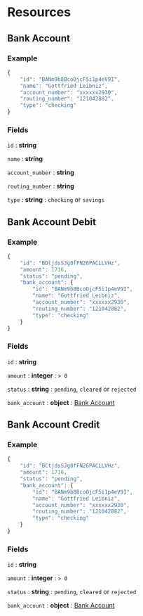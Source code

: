 # Resources

## Bank Account

### Example

```javascript
{
    "id": "BANm9b8BcoOjcF5i1p4eV9I",
    "name": "Gottfried Leibniz",
    "account_number": "xxxxxx2930",
    "routing_number": "121042882",
    "type": "checking"
}
```

### Fields

`id`
: **string**

`name`
: **string**

`account_number`
: **string**

`routing_number`
: **string**

`type`
: **string**
: `checking` or `savings`


## Bank Account Debit

### Example

```javascript
{
    "id": "BDtjdsSJg0fFN26PACLLVHz",
    "amount": 1716,
    "status": "pending",
    "bank_account": {
        "id": "BANm9b8BcoOjcF5i1p4eV9I",
        "name": "Gottfried Leibniz",
        "account_number": "xxxxxx2930",
        "routing_number": "121042882",
        "type": "checking"
    }
}
```

### Fields

`id`
: **string**

`amount`
: **integer**
: `> 0`

`status`
: **string**
: `pending`, `cleared` or `rejected`

`bank_account`
: **object**
: [Bank Account](./resources/bank_accounts.md)


## Bank Account Credit

### Example

```javascript
{
    "id": "BCtjdsSJg0fFN26PACLLVHz",
    "amount": 1716,
    "status": "pending",
    "bank_account": {
        "id": "BANm9b8BcoOjcF5i1p4eV9I",
        "name": "Gottfried Leibniz",
        "account_number": "xxxxxx2930",
        "routing_number": "121042882",
        "type": "checking"
    }
}
```

### Fields

`id`
: **string**

`amount`
: **integer**
: `> 0`

`status`
: **string**
: `pending`, `cleared` or `rejected`

`bank_account`
: **object**
: [Bank Account](./resources/bank_accounts.md)